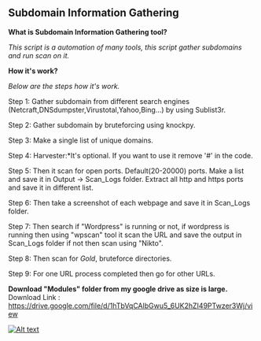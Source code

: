 ## Subdomain Information Gathering

**What is Subdomain Information Gathering tool?**

*This script is a automation of many tools, this script gather subdomains and run scan on it.*

**How it's work?**

*Below are the steps how it's work.*

Step 1: Gather subdomain from different search engines (Netcraft,DNSdumpster,Virustotal,Yahoo,Bing...) by using Sublist3r.

Step 2: Gather subdomain by bruteforcing using knockpy.

Step 3: Make a single list of unique domains.

Step 4: Harvester:*It's optional. If you want to use it remove '#' in the code.

Step 5: Then it scan for open ports. Default(20-20000) ports. Make a list and save it in Output -> Scan_Logs folder. Extract all http and https ports and save it in different list.

Step 6: Then take a screenshot of each webpage and save it in Scan_Logs folder.

Step 7: Then search if "Wordpress" is running or not, if wordpress is running then using "wpscan" tool it scan the URL and save the output in Scan_Logs folder if not then scan using "Nikto".

Step 8: Then scan for *Gold*, bruteforce directories.

Step 9: For one URL process completed then go for other URLs.

**Download "Modules" folder from my google drive as size is large.**
Download Link : https://drive.google.com/file/d/1hTbVqCAlbGwu5_6UK2hZI49PTwzer3Wj/view



[![Alt text](https://raw.githubusercontent.com/crazywifi/Subdomain_Information_Gathering/master/Subdomain_IG.png)](https://www.youtube.com/watch?v=MWE08Ln6CHU)
